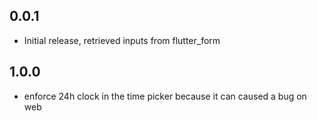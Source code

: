 ## 0.0.1

* Initial release, retrieved inputs from flutter_form

## 1.0.0

* enforce 24h clock in the time picker because it can caused a bug on web